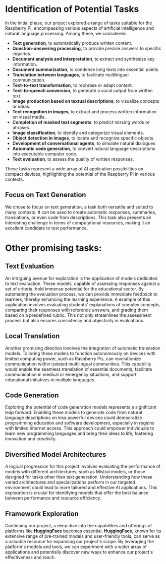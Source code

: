 # Identification of Potential Tasks

In the initial phase, our project explored a range of tasks suitable for the Raspberry Pi, encompassing various aspects of artificial intelligence and natural language processing. Among these, we considered:

-   **Text generation**, to automatically produce written content.
-   **Question-answering processing**, to provide precise answers to specific inquiries.
-   **Document analysis and interpretation**, to extract and synthesize key information.
-   **Document summarization**, to condense long texts into essential points.
-   **Translation between languages**, to facilitate multilingual communication.
-   **Text-to-text transformation**, to rephrase or adapt content.
-   **Text-to-speech conversion**, to generate a vocal output from written text.
-   **Image production based on textual descriptions**, to visualize concepts or ideas.
-   **Text recognition in images**, to extract and process written information on visual media.
-   **Completion of masked text segments**, to predict missing words or phrases.
-   **Image classification**, to identify and categorize visual elements.
-   **Object detection in images**, to locate and recognize specific objects.
-   **Development of conversational agents**, to simulate natural dialogues.
-   **Automatic code generation**, to convert natural language descriptions into executable computer code.
-   **Text evaluation**, to assess the quality of written responses.

These tasks represent a wide array of AI application possibilities on compact devices, highlighting the potential of the Raspberry Pi in various contexts.

## Focus on Text Generation

We chose to focus on text generation, a task both versatile and suited to many contexts. It can be used to create automatic responses, summaries, translations, or even code from descriptions. This task also presents an interesting challenge in terms of computational resources, making it an excellent candidate to test performance.

# Other promising tasks: 

## Text Evaluation

An intriguing avenue for exploration is the application of models dedicated to text evaluation. These models, capable of assessing responses against a set of criteria, hold immense potential for the educational sector. By automating the evaluation process, we can provide immediate feedback to learners, thereby enhancing the learning experience. A example of this application involves evaluating students' explanations of complex concepts, comparing their responses with reference answers, and grading them based on a predefined rubric. This not only streamlines the assessment process but also ensures consistency and objectivity in evaluations.

## Local Translation

Another promising direction involves the integration of automatic translation models. Tailoring these models to function autonomously on devices with limited computing power, such as Raspberry Pis, can revolutionize communication within isolated multilingual communities. This capability would enable the seamless translation of essential documents, facilitate communication in medical or emergency situations, and support educational initiatives in multiple languages.

## Code Generation

Exploring the potential of code generation models represents a significant leap forward. Enabling these models to generate code from natural language descriptions on less powerful devices could democratize programming education and software development, especially in regions with limited internet access. This approach could empower individuals to learn new programming languages and bring their ideas to life, fostering innovation and creativity.

## Diversified Model Architectures

A logical progression for this project involves evaluating the performance of models with different architectures, such as Mistral models, or those designed for tasks other than text generation. Understanding how these varied architectures and specializations perform in our targeted environment could lead to more tailored and effective AI applications. This exploration is crucial for identifying models that offer the best balance between performance and resource efficiency.

## Framework Exploration

Continuing our project, a deep dive into the capabilities and offerings of platforms like **HuggingFace** becomes essential. **HuggingFace**, known for its extensive range of pre-trained models and user-friendly tools, can serve as a valuable resource for expanding our project's scope. By leveraging the platform's models and tools, we can experiment with a wider array of applications and potentially discover new ways to enhance our project's effectiveness and reach.
